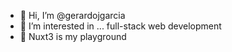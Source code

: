 - 👋 Hi, I’m @gerardojgarcia
- 👀 I’m interested in ... full-stack web development
- 🌱 Nuxt3 is my playground

<!---
gerardojgarcia/gerardojgarcia is a ✨ special ✨ repository because its `README.md` (this file) appears on your GitHub profile.
You can click the Preview link to take a look at your changes.
--->
